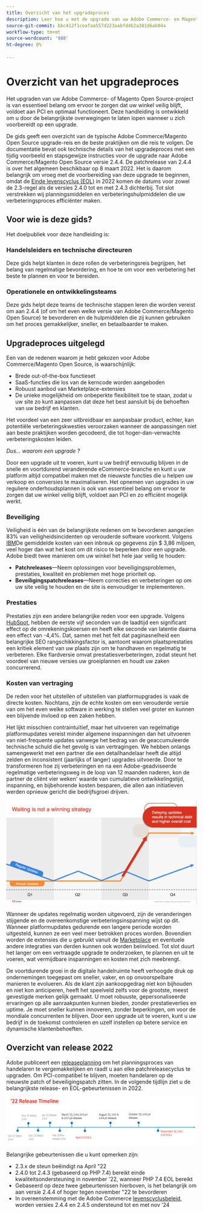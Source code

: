 ```yaml
---
title: Overzicht van het upgradeproces
description: Leer hoe u met de upgrade van uw Adobe Commerce- en Magento Open Source-project uw winkel veilig en efficiënt kunt laten werken.
source-git-commit: bbc412f1ceafaa557d223aabfd4b2a381d6ab04a
workflow-type: tm+mt
source-wordcount: '988'
ht-degree: 0%

---
```



# Overzicht van het upgradeproces

Het upgraden van uw Adobe Commerce- of Magento Open Source-project is van essentieel belang om ervoor te zorgen dat uw winkel veilig blijft, voldoet aan PCI en optimaal functioneert. Deze handleiding is ontwikkeld om u door de belangrijkste overwegingen te laten lopen wanneer u zich voorbereidt op een upgrade.

De gids geeft een overzicht van de typische Adobe Commerce/Magento Open Source upgrade-reis en de beste praktijken om die reis te volgen. De documentatie bevat ook technische details van het upgradeproces met een tijdig voorbeeld en stapsgewijze instructies voor de upgrade naar Adobe Commerce/Magento Open Source versie 2.4.4. De patchrelease van 2.4.4 is over het algemeen beschikbaar op 8 maart 2022. Het is daarom belangrijk om vroeg met de voorbereiding van deze upgrade te beginnen, omdat de [Einde levenscyclus (EOL)](https://devdocs.magento.com/release/lifecycle-policy.html) in 2022 komen de datums voor zowel de 2.3-regel als de versies 2.4.0 tot en met 2.4.3 dichterbij. Tot slot verstrekken wij planningsmiddelen en verbeteringshulpmiddelen die uw verbeteringsproces efficiënter maken.

## Voor wie is deze gids?

Het doelpubliek voor deze handleiding is:

### Handelsleiders en technische directeuren

Deze gids helpt klanten in deze rollen de verbeteringsreis begrijpen, het belang van regelmatige bevordering, en hoe te om voor een verbetering het beste te plannen en voor te bereiden.

### Operationele en ontwikkelingsteams

Deze gids helpt deze teams de technische stappen leren die worden vereist om aan 2.4.4 (of om het even welke versie van Adobe Commerce/Magento Open Source) te bevorderen en de hulpmiddelen die zij kunnen gebruiken om het proces gemakkelijker, sneller, en betaalbaarder te maken.

## Upgradeproces uitgelegd

Een van de redenen waarom je hebt gekozen voor Adobe Commerce/Magento Open Source, is waarschijnlijk:

- Brede out-of-the-box functieset
- SaaS-functies die los van de kerncode worden aangeboden
- Robuust aanbod van Marketplace-extensies
- De unieke mogelijkheid om onbeperkte flexibiliteit toe te staan, zodat u uw site zo kunt aanpassen dat deze het best aansluit bij de behoeften van uw bedrijf en klanten.

Het voordeel van een zeer uitbreidbaar en aanpasbaar product, echter, kan potentiële verbeteringskwesties veroorzaken wanneer de aanpassingen niet aan beste praktijken worden gecodeerd, die tot hoger-dan-verwachte verbeteringskosten leiden.

_Dus... waarom een upgrade ?_

Door een upgrade uit te voeren, kunt u uw bedrijf eenvoudig blijven in de snelle en voortdurend veranderende eCommerce-branche en kunt u uw platform altijd compatibel maken met de nieuwste functies die u helpen uw verkoop en conversies te maximaliseren. Het opnemen van upgrades in uw reguliere onderhoudsplannen is ook van essentieel belang om ervoor te zorgen dat uw winkel veilig blijft, voldoet aan PCI en zo efficiënt mogelijk werkt.

### Beveiliging

Veiligheid is één van de belangrijkste redenen om te bevorderen aangezien 83% van veiligheidsincidenten op verouderde software voorkomt. Volgens [IBM](https://www.ibm.com/security/data-breach)De gemiddelde kosten van een inbreuk op gegevens zijn $ 3,86 miljoen, veel hoger dan wat het kost om dit risico te beperken door een upgrade. Adobe biedt twee manieren om uw winkel het hele jaar veilig te houden:

- **Patchreleases**—Neem oplossingen voor beveiligingsproblemen, prestaties, kwaliteit en problemen met hoge prioriteit op.
- **Beveiligingspatchreleases**—Neem correcties en verbeteringen op om uw site veilig te houden en de site is eenvoudiger te implementeren.

### Prestaties

Prestaties zijn een andere belangrijke reden voor een upgrade. Volgens [HubSpot](https://blog.hubspot.com/marketing/page-load-time-conversion-rates), hebben de eerste vijf seconden van de laadtijd een significant effect op de omrekeningskoersen en heeft elke seconde van latentie daarna een effect van -4,4%. Dat, samen met het feit dat paginasnelheid een belangrijke SEO rangschikkingsfactor is, aantoont waarom plaatsprestaties een kritiek element van uw plaats zijn om te handhaven en regelmatig te verbeteren. Elke flardversie omvat prestatiesverbeteringen, zodat steunt het voordeel van nieuwe versies uw groeiplannen en houdt uw zaken concurrerend.

### Kosten van vertraging

De reden voor het uitstellen of uitstellen van platformupgrades is vaak de directe kosten. Nochtans, zijn de echte kosten om een verouderde versie van om het even welke software in werking te stellen veel groter en kunnen een blijvende invloed op een zaken hebben.

Het lijkt misschien contraintuïtief, maar het uitvoeren van regelmatige platformupdates vereist minder algemene inspanningen dan het uitvoeren van niet-frequente updates vanwege het bedrag van de geaccumuleerde technische schuld die het gevolg is van vertragingen. We hebben onlangs samengewerkt met een partner die een detailhandelaar heeft die altijd zelden en inconsistent (jaarlijks of langer) upgrades uitvoerde. Door te transformeren hoe zij verbeteringen en na een Adobe-geadviseerde regelmatige verbeteringsweg in de loop van 12 maanden naderen, kon de partner de cliënt vier weken&#39; waarde van cumulatieve ontwikkelingstijd, inspanning, en bijbehorende kosten besparen, die allen aan initiatieven werden opnieuw gericht die bedrijfsgroei drijven.

![](../assets/upgrade-guide/waiting-is-not-a-winning-strategy.jpg)

Wanneer de updates regelmatig worden uitgevoerd, zijn de veranderingen stijgende en de overeenkomstige verbeteringsinspanning wijst op dit. Wanneer platformupdates gedurende een langere periode worden uitgesteld, kunnen ze een veel meer betrokken proces worden. Bovendien worden de extensies die u gebruikt vanuit de [Marketplace](https://marketplace.magento.com/) en eventuele andere integraties van derden kunnen ook worden beïnvloed. Tot slot duurt het langer om een vertraagde upgrade te onderzoeken, te plannen en uit te voeren, wat vermijdbare inspanningen en kosten met zich meebrengt.

De voortdurende groei in de digitale handelruimte heeft verhoogde druk op ondernemingen toegepast om sneller, vaker, en op onvoorspelbare manieren te evolueren. Als de klant zijn aankoopgedrag niet kon bijhouden en niet kon anticiperen, heeft het speelveld zelfs voor de grootste, meest gevestigde merken gelijk gemaakt. U moet robuuste, gepersonaliseerde ervaringen op alle aanraakpunten kunnen bieden, zonder prestatieverlies en uptime. Je moet sneller kunnen innoveren, zonder beperkingen, om voor de mondiale concurrenten te blijven. Door een upgrade uit te voeren, kunt u uw bedrijf in de toekomst controleren en uzelf instellen op betere service en dynamische klantenbehoeften.

## Overzicht van release 2022

Adobe publiceert een [releaseplanning](https://devdocs.magento.com/release/) om het planningsproces van handelaren te vergemakkelijken en raadt u aan elke patchreleasecyclus te upgraden. Om PCI-compatibel te blijven, moeten handelaren op de nieuwste patch of beveiligingspatch zitten. In de volgende tijdlijn ziet u de belangrijkste release- en EOL-gebeurtenissen in 2022.

![](../assets/upgrade-guide/2022-release-timeline.svg)

Belangrijke gebeurtenissen die u kunt opmerken zijn:

- 2.3.x de steun beëindigt na April &quot;22
- 2.4.0 tot 2.4.3 (gebaseerd op PHP 7.4) bereikt einde kwaliteitsondersteuning in november &#39;22, wanneer PHP 7.4 EOL bereikt
- Gebaseerd op deze twee gebeurtenissen hierboven, is het belangrijk om aan versie 2.4.4 of hoger tegen november &quot;22 te bevorderen
- In overeenstemming met de Adobe Commerce [levenscyclusbeleid](https://devdocs.magento.com/release/lifecycle-policy.html), worden versies 2.4.4 en 2.4.5 ondersteund tot en met nov ’24
